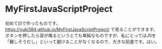# MyFirstJavaScriptProject
初めてjSで作ったものです。
https://yuki384.github.io/MyFirstJavaScriptProject/ で見ることができます。
ボタンを押したら音が鳴るというとても単純なものですが、私にとってはJSを「難しそうだし」といって避けることがなくなるので、大きな前進です。はい。

